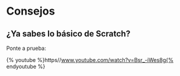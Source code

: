 
# Consejos

## ¿Ya sabes lo básico de Scratch?

Ponte a prueba:

{% youtube %}https//www.youtube.com/watch?v=Bsr_-iWes8g{% endyoutube %}
